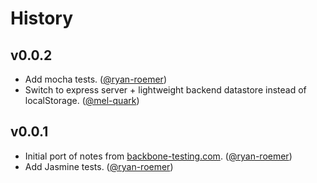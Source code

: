 History
=======


## v0.0.2

* Add mocha tests. ([@ryan-roemer][@ryan-roemer])
* Switch to express server + lightweight backend datastore instead of
  localStorage. ([@mel-quark][@mel-quark])

## v0.0.1

* Initial port of notes from
  [backbone-testing.com](http://backbone-testing.com).
  ([@ryan-roemer][@ryan-roemer])
* Add Jasmine tests. ([@ryan-roemer][@ryan-roemer])

[@mel-quark]: https://github.com/mel-quark
[@ryan-roemer]: https://github.com/ryan-roemer

